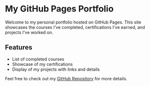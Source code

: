 # My GitHub Pages Portfolio

Welcome to my personal portfolio hosted on GitHub Pages. This site showcases the courses I've completed, certifications I've earned, and projects I've worked on.

## Features

- List of completed courses
- Showcase of my certifications
- Display of my projects with links and details

Feel free to check out my [GitHub Repository](https://github.com/yourgithub) for more details.
